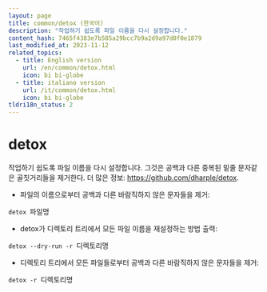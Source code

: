 ```yaml
---
layout: page
title: common/detox (한국어)
description: "작업하기 쉽도록 파일 이름을 다시 설정합니다."
content_hash: 7465f4383e7b585a29bcc7b9a2d9a97d0f0e1879
last_modified_at: 2023-11-12
related_topics:
  - title: English version
    url: /en/common/detox.html
    icon: bi bi-globe
  - title: italiano version
    url: /it/common/detox.html
    icon: bi bi-globe
tldri18n_status: 2
---
```

# detox

작업하기 쉽도록 파일 이름을 다시 설정합니다.
그것은 공백과 다른 중복된 밑줄 문자같은 골칫거리들을 제거한다.
더 많은 정보: <https://github.com/dharple/detox>.

- 파일의 이름으로부터 공백과 다른 바람직하지 않은 문자들을 제거:

`detox `<span class="tldr-var badge badge-pill bg-dark-lm bg-white-dm text-white-lm text-dark-dm font-weight-bold">파일명</span>

- detox가 디렉토리 트리에서 모든 파일 이름을 재설정하는 방법 출력:

`detox --dry-run -r `<span class="tldr-var badge badge-pill bg-dark-lm bg-white-dm text-white-lm text-dark-dm font-weight-bold">디렉토리명</span>

- 디렉토리 트리에서 모든 파일들로부터 공백과 다른 바람직하지 않은 문자들을 제거:

`detox -r `<span class="tldr-var badge badge-pill bg-dark-lm bg-white-dm text-white-lm text-dark-dm font-weight-bold">디렉토리명</span>
